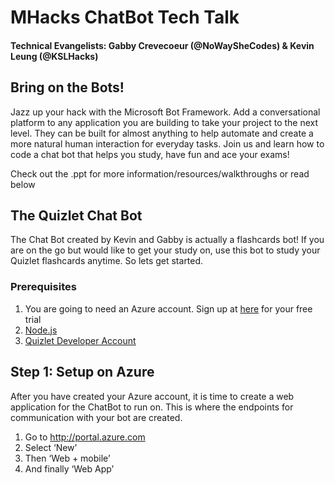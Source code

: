 # MHacks ChatBot Tech Talk
#### Technical Evangelists: Gabby Crevecoeur (@NoWaySheCodes) & Kevin Leung (@KSLHacks)

## Bring on the Bots!
Jazz up your hack with the Microsoft Bot Framework. Add a conversational platform to any application you are building to take your project to the next level. They can be built for almost anything to help automate and create a more natural human interaction for everyday tasks. Join us and learn how to code a chat bot that helps you study, have fun and ace your exams!

Check out the .ppt for more information/resources/walkthroughs or read below

## The Quizlet Chat Bot
The Chat Bot created by Kevin and Gabby is actually a flashcards bot! If you are on the go but would like to get your study on, use this bot to study your Quizlet flashcards anytime. So lets get started.

### Prerequisites
1. You are going to need an Azure account. Sign up at [here](https://azure.microsoft.com/en-us/free/) for your free trial
2. [Node.js](https://nodejs.org/)
3. [Quizlet Developer Account](https://quizlet.com/api/2.0/docs)

## Step 1: Setup on Azure
After you have created your Azure account, it is time to create a web application for the ChatBot to run on. This is where the endpoints for communication with your bot are created.

1. Go to http://portal.azure.com
2. Select ‘New’
3. Then ‘Web + mobile’
4. And finally ‘Web App’


